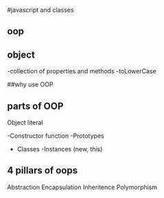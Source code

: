 #javascript and classes
## oop

## object

-collection of properties and methods
-toLowerCase


##why use OOP
## parts of OOP
Object literal

-Constructor function
-Prototypes
- Classes
-Instances (new, this)


## 4 pillars of oops
Abstraction
Encapsulation
Inheritence
Polymorphism




